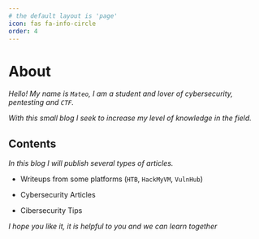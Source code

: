 ```yaml
---
# the default layout is 'page'
icon: fas fa-info-circle
order: 4
---
```


# About

*Hello! My name is ```Mateo```, I am a student and lover of cybersecurity, pentesting and ```CTF```.*

*With this small blog I seek to increase my level of knowledge in the field.*

## Contents

*In this blog I will publish several types of articles.*

* Writeups from some platforms (```HTB```, ```HackMyVM```, ```VulnHub```)

* Cybersecurity Articles

* Cibersecurity Tips

*I hope you like it, it is helpful to you and we can learn together*